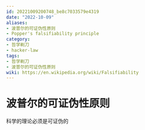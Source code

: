```yaml
---
id: 20221009200748_be8c7033579e4319
date: "2022-10-09"
aliases:
- 波普尔的可证伪性原则
- Popper's falsifiability principle
category:
- 哲学剃刀
- hacker-law
tags:
- 哲学剃刀
- 波普尔的可证伪性原则
wiki: https://en.wikipedia.org/wiki/Falsifiability
---
```


# 波普尔的可证伪性原则

科学的理论必须是可证伪的
